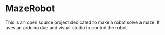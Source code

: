 # MazeRobot

This is an open source project dedicated to make a robot solve a maze. It uses an arduino due and visual studio to control the robot.
